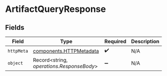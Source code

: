 # ArtifactQueryResponse


## Fields

| Field                                                              | Type                                                               | Required                                                           | Description                                                        |
| ------------------------------------------------------------------ | ------------------------------------------------------------------ | ------------------------------------------------------------------ | ------------------------------------------------------------------ |
| `httpMeta`                                                         | [components.HTTPMetadata](../../models/components/httpmetadata.md) | :heavy_check_mark:                                                 | N/A                                                                |
| `object`                                                           | Record<string, *operations.ResponseBody*>                          | :heavy_minus_sign:                                                 | N/A                                                                |